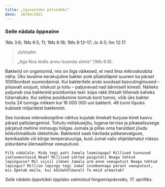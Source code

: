 ```yaml
---
title: „Igavesteks põlvedeks“  
date:  10/04/2021  
---
```


### Selle nädala õppeaine
1Ms 3:6; 1Ms 6:5, 11; 1Ms 6:18; 1Ms 9:12–17; Js 4:3; Ilm 12:17.

> <p>Juhtsalm</p>
> „Aga Noa leidis armu Issanda silmis“ (1Ms 6:8).

Bakterid on organismid, mis on liiga väikesed, et neid ilma mikroskoobita näha. Üks tavaline kerakujuline bakter pole pliiatsitäpist suurem ka pärast 1000kordset suurendamist. Kui bakteritele anda soodsad kasvutingimused – piisavalt soojust, niiskust ja toitu – paljunevad nad äärmiselt kiiresti. Näiteks paljuneb osa baktereid pooldumise teel: küps rakk lihtsalt lõheneb kaheks tütarrakuks. Kui selline pooldumine toimub kord tunnis, võib üks bakter toota 24 tunniga rohkem kui 16 000 000 uut bakterit. 48 tunni lõpuks kubiseb miljardeist baktereist.

See looduse mikroskoopiline nähtus kujutab ilmekalt kurjuse kiiret kasvu pärast pattulangemist. Tohutu mõistusejõu, tugeva tervise ja pikaealisusega pärjatud mehine inimsugu hülgas Jumala ja pillas oma haruldast jõudu kõikvõimalikule ülekohtule. Baktereid saab hävitada päikesevalguse, kemikaalide või kõrge temperatuuriga, kuid Jumal valis ohjeldamatut mässu pidurdama ülemaailmse veeuputuse.

`Pilk nädalale: Mida tegi patt Jumala loominguga? Millised tunnused iseloomustasid Noad? Millised sätted paigutati Noaga tehtud lepingusse? Mil viisil ilmnes Jumala arm enne veeuputust Noaga tehtud lepingus? Millise lepingu tegi Jumal inimkonnaga pärast veeuputust, mis õpetab meile, kui kõikehõlmavalt Ta meid armastab?`

_Selle nädala õppetükki õppides valmistud hingamispäevaks, 17. aprilliks._